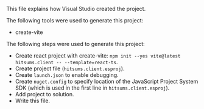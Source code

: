 This file explains how Visual Studio created the project.

The following tools were used to generate this project:
- create-vite

The following steps were used to generate this project:
- Create react project with create-vite: `npm init --yes vite@latest hitsums.client -- --template=react-ts`.
- Create project file (`hitsums.client.esproj`).
- Create `launch.json` to enable debugging.
- Create `nuget.config` to specify location of the JavaScript Project System SDK (which is used in the first line in `hitsums.client.esproj`).
- Add project to solution.
- Write this file.
